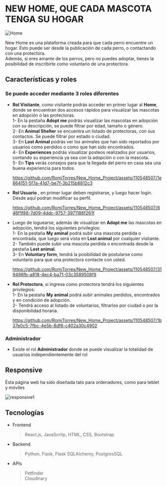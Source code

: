 # NEW HOME, QUE CADA MASCOTA TENGA SU HOGAR


![Home](https://github.com/RomiTorres/New_Home_Project/assets/110548507/1c27111a-6209-4a59-be45-4b964a7dc31b)

New Home es una plataforma creada para que cada perro encuentre un hogar. Esto puede ser desde la publicación de cada perro, o contactando con una protectora. <br>
Además, si eres amante de los perros, pero no puedes adoptar, tienes la posibilidad de inscribirte como voluntario de una protectora.

## Características y roles

### Se puede acceder mediante 3 roles diferentes 
- **Rol Visitante**, como visitante podrás acceder en primer lugar al **Home**, donde se encuentran dos accesos rápidos para visualizar las mascotas en adopción o las protectoras. <br>
  1- En la pestaña **Adopt me** podrás visualizar las mascotas en adopción con su descripción, se puede filtrar por edad, tamaño o género. <br>
  2- En **Animal Shelter** se encuentra un listado de protectoras, con sus contactos. Se puede filtrar por estado o ciudad. <br>
  3- En **Lost Animal** podrás ver los animales que han sido reportados por usuarios como perdidos o como que han sido encontrados. <br>
  4- En **Experiences** podrás visualizar posteos realizados por usuarios, contando su experiencia ya sea con la adopción o con la mascota. <br>
  5- En **Tips** verás consejos para que la llegada del perro en casa sea una buena experiencia para todos. <br>
  
   https://github.com/RomiTorres/New_Home_Project/assets/110548507/1e864151-5f7a-41d7-be7f-3b215b8812c3


  

- **Rol Usuario** , en primer lugar deben registrarse, y luego hacer login. Desde aquí podran modificar su perfil.



     https://github.com/RomiTorres/New_Home_Project/assets/110548507/846f1f88-7d09-4ddc-9757-3971186f261f


-    Luego de loguearse, además de visualizar en **Adopt me** las mascotas en adopción, tendrá los siguientes privilegios: <br>
   1- En la pestaña **My aminal** podrá subir una mascota perdida o encontrada, que luego será vista en **Lost animal** por cualquier visitante.<br>
   2- También puede subir una mascota perdida o encontrada desde la pestaña **Lost animal**.<br>
   3- En **Voluntary form**, tendrá la posibilidad de postularse como voluntario para que una protectora contacte con usted. <br>
   


   


     https://github.com/RomiTorres/New_Home_Project/assets/110548507/319496fb-a818-4ec4-ba71-03c3589508f9



  

- **Rol Protectora**, si ingresa como protectora tendrá los siguientes privilegios:<br>
  1- En la pestaña **My animal** podrá subir animales perdidos, encontrados y en condición de adopción.<br>
  2- Tendrá acceso al listado de voluntarios, filtrarlos por ciudad o por la disponibilidad horaria.



    https://github.com/RomiTorres/New_Home_Project/assets/110548507/1b37e0c5-7fbc-4e5b-8df6-c402a30c4902

### Administrador
- Existe el rol **Administrador** donde se puede visualizar la totalidad de usuarios independientemente del rol

## Responsive

Ésta página web ha sido diseñada tato para ordenadores, como para teblet y móviles 


![responsive1](https://github.com/RomiTorres/New_Home_Project/assets/110548507/a2245e40-c1c2-4b65-8dc3-4c39f4a15908)


## Tecnologías

- Frontend <br>
  > React.js, JavaScritp, HTML, CSS, Bootstrap

- Backend
  > Python, Flask, Flask SQLAlchemy, PostgresSQL

- APIs
  > Petfinder <br>
  > Cloudinary
  
